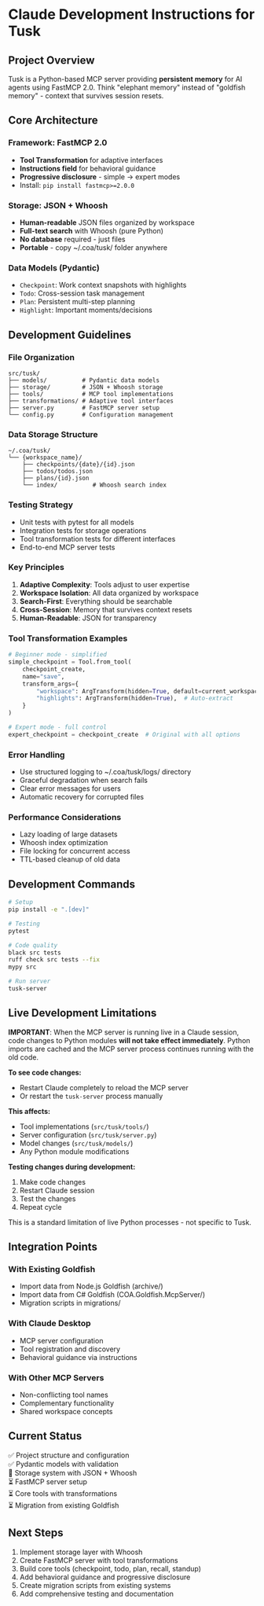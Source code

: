 # Claude Development Instructions for Tusk

## Project Overview

Tusk is a Python-based MCP server providing **persistent memory** for AI agents using FastMCP 2.0. Think "elephant memory" instead of "goldfish memory" - context that survives session resets.

## Core Architecture

### Framework: FastMCP 2.0
- **Tool Transformation** for adaptive interfaces
- **Instructions field** for behavioral guidance  
- **Progressive disclosure** - simple → expert modes
- Install: `pip install fastmcp>=2.0.0`

### Storage: JSON + Whoosh
- **Human-readable** JSON files organized by workspace
- **Full-text search** with Whoosh (pure Python)
- **No database** required - just files
- **Portable** - copy ~/.coa/tusk/ folder anywhere

### Data Models (Pydantic)
- `Checkpoint`: Work context snapshots with highlights
- `Todo`: Cross-session task management
- `Plan`: Persistent multi-step planning
- `Highlight`: Important moments/decisions

## Development Guidelines

### File Organization
```
src/tusk/
├── models/          # Pydantic data models
├── storage/         # JSON + Whoosh storage
├── tools/           # MCP tool implementations  
├── transformations/ # Adaptive tool interfaces
├── server.py        # FastMCP server setup
└── config.py        # Configuration management
```

### Data Storage Structure
```
~/.coa/tusk/
└── {workspace_name}/
    ├── checkpoints/{date}/{id}.json
    ├── todos/todos.json
    ├── plans/{id}.json
    └── index/          # Whoosh search index
```

### Testing Strategy
- Unit tests with pytest for all models
- Integration tests for storage operations
- Tool transformation tests for different interfaces
- End-to-end MCP server tests

### Key Principles

1. **Adaptive Complexity**: Tools adjust to user expertise
2. **Workspace Isolation**: All data organized by workspace
3. **Search-First**: Everything should be searchable
4. **Cross-Session**: Memory that survives context resets
5. **Human-Readable**: JSON for transparency

### Tool Transformation Examples
```python
# Beginner mode - simplified
simple_checkpoint = Tool.from_tool(
    checkpoint_create,
    name="save",
    transform_args={
        "workspace": ArgTransform(hidden=True, default=current_workspace),
        "highlights": ArgTransform(hidden=True),  # Auto-extract
    }
)

# Expert mode - full control
expert_checkpoint = checkpoint_create  # Original with all options
```

### Error Handling
- Use structured logging to ~/.coa/tusk/logs/ directory
- Graceful degradation when search fails
- Clear error messages for users
- Automatic recovery for corrupted files

### Performance Considerations
- Lazy loading of large datasets
- Whoosh index optimization
- File locking for concurrent access
- TTL-based cleanup of old data

## Development Commands

```bash
# Setup
pip install -e ".[dev]"

# Testing  
pytest

# Code quality
black src tests
ruff check src tests --fix
mypy src

# Run server
tusk-server
```

## Live Development Limitations

**IMPORTANT**: When the MCP server is running live in a Claude session, code changes to Python modules **will not take effect immediately**. Python imports are cached and the MCP server process continues running with the old code.

**To see code changes:**
- Restart Claude completely to reload the MCP server
- Or restart the `tusk-server` process manually

**This affects:**
- Tool implementations (`src/tusk/tools/`)
- Server configuration (`src/tusk/server.py`)
- Model changes (`src/tusk/models/`)
- Any Python module modifications

**Testing changes during development:**
1. Make code changes
2. Restart Claude session 
3. Test the changes
4. Repeat cycle

This is a standard limitation of live Python processes - not specific to Tusk.

## Integration Points

### With Existing Goldfish
- Import data from Node.js Goldfish (archive/)
- Import data from C# Goldfish (COA.Goldfish.McpServer/)
- Migration scripts in migrations/

### With Claude Desktop
- MCP server configuration
- Tool registration and discovery
- Behavioral guidance via instructions

### With Other MCP Servers
- Non-conflicting tool names
- Complementary functionality
- Shared workspace concepts

## Current Status

✅ Project structure and configuration  
✅ Pydantic models with validation  
🔄 Storage system with JSON + Whoosh  
⏳ FastMCP server setup  
⏳ Core tools with transformations  
⏳ Migration from existing Goldfish  

## Next Steps

1. Implement storage layer with Whoosh
2. Create FastMCP server with tool transformations
3. Build core tools (checkpoint, todo, plan, recall, standup)
4. Add behavioral guidance and progressive disclosure
5. Create migration scripts from existing systems
6. Add comprehensive testing and documentation